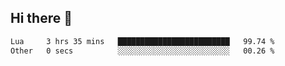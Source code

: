 ## Hi there 👋
<!--START_SECTION:waka-->

```txt
Lua     3 hrs 35 mins   █████████████████████████   99.74 %
Other   0 secs          ░░░░░░░░░░░░░░░░░░░░░░░░░   00.26 %
```

<!--END_SECTION:waka-->
